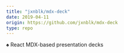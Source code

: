 ```yaml
---
title: "jxnblk/mdx-deck"
date: 2019-04-11
origin: https://github.com/jxnblk/mdx-deck
type: repo
---
```


♠️ React MDX-based presentation decks